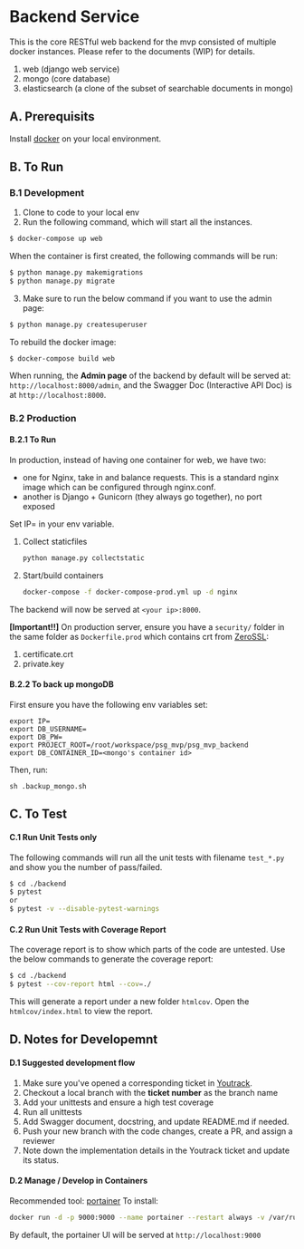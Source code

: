 # Backend Service
This is the core RESTful web backend for the mvp consisted of multiple docker instances.
Please refer to the documents (WIP) for details.

1. web (django web service)
2. mongo (core database)
3. elasticsearch (a clone of the subset of searchable documents in mongo)




## A. Prerequisits
Install [docker](https://docs.docker.com/) on your local environment. 

## B. To Run
### B.1 Development
1. Clone to code to your local env
2. Run the following command, which will start all the instances.
```sh
$ docker-compose up web
```

When the container is first created, the following commands will be run:
```sh
$ python manage.py makemigrations
$ python manage.py migrate
```

3. Make sure to run the below command if you want to use the admin page:
```sh
$ python manage.py createsuperuser
```

To rebuild the docker image:
```
$ docker-compose build web
```

When running, the **Admin page** of the backend by default will be served at: `http://localhost:8000/admin`, and the Swagger Doc (Interactive API Doc) is at `http://localhost:8000`.

### B.2 Production
#### B.2.1 To Run
In production, instead of having one container for web, we have two:
- one for Nginx, take in and balance requests. This is a standard nginx image which can be configured through nginx.conf.
- another is Django + Gunicorn (they always go together), no port exposed

Set IP=<your external IP> in your env variable.

1. Collect staticfiles
    ```bash
    python manage.py collectstatic
    ```
2. Start/build containers
    ```bash
    docker-compose -f docker-compose-prod.yml up -d nginx
    ```
    
The backend will now be served at `<your ip>:8000`.

**[Important!!]** On production server, ensure you have a `security/` folder in the same folder as `Dockerfile.prod` which contains crt from [ZeroSSL](https://app.zerossl.com/): 
1. certificate.crt
2. private.key


#### B.2.2 To back up mongoDB
First ensure you have the following env variables set:
```
export IP=
export DB_USERNAME=
export DB_PW=
export PROJECT_ROOT=/root/workspace/psg_mvp/psg_mvp_backend
export DB_CONTAINER_ID=<mongo's container id>
```
Then, run:
```
sh .backup_mongo.sh
```

## C. To Test
#### C.1 Run Unit Tests only
The following commands will run all the unit tests with filename `test_*.py` and show you the number of pass/failed.
```sh
$ cd ./backend
$ pytest
or
$ pytest -v --disable-pytest-warnings
```
#### C.2 Run Unit Tests with Coverage Report
The coverage report is to show which parts of the code are untested.
Use the below commands to generate the coverage report:
```sh
$ cd ./backend
$ pytest --cov-report html --cov=./
```
This will generate a report under a new folder `htmlcov`.
Open the `htmlcov/index.html` to view the report.


## D. Notes for Developemnt
#### D.1 Suggested development flow
1. Make sure you've opened a corresponding ticket in [Youtrack](https://plastic-surgery-mvp.myjetbrains.com/youtrack/dashboard?id=eeadcb37-ab59-4eb1-9ddc-903e398e712a).
2. Checkout a local branch with the **ticket number** as the branch name
3. Add your unittests and ensure a high test coverage 
4. Run all unittests
5. Add Swagger document, docstring, and update README.md if needed. 
6. Push your new branch with the code changes, create a PR, and assign a reviewer
7. Note down the implementation details in the Youtrack ticket and update its status. 
#### D.2 Manage / Develop in Containers
Recommended tool: [portainer](https://github.com/portainer/portainer)
To install:
```sh
docker run -d -p 9000:9000 --name portainer --restart always -v /var/run/docker.sock:/var/run/docker.sock -v portainer_data:/data portainer/portainer -H unix:///var/run/docker.sock
```
By default, the portainer UI will be served at `http://localhost:9000`
